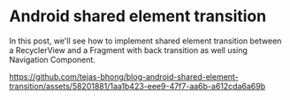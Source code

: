 # Android shared element transition
In this post, we'll see how to implement shared element transition between a RecyclerView and a Fragment with back transition as well using Navigation Component.

https://github.com/tejas-bhong/blog-android-shared-element-transition/assets/58201881/1aa1b423-eee9-47f7-aa6b-a612cda6a69b
